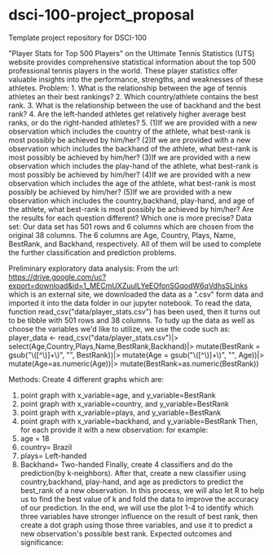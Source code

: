 # dsci-100-project_proposal
Template project repository for DSCI-100


"Player Stats for Top 500 Players" on the Ultimate Tennis Statistics (UTS) website provides comprehensive statistical information about 
the top 500 professional tennis players in the world. These player statistics offer valuable insights into the performance, strengths, 
and weaknesses of these athletes. 
Problem: 1. What is the relationship between the age of tennis athletes an their best rankings? 
         2. Which country/athlete contains the best rank. 
         3. What is the relationship between the use of backhand and the best rank?
         4. Are the left-handed athletes get relatively higher average best ranks, or do the right-handed athletes?
         5. (1)If we are provided with a new observation which includes the country of the athlete, what best-rank is most possibly be achieved by him/her?
            (2)If we are provided with a new observation which includes the backhand of the athlete, what best-rank is most possibly be achieved by him/her?
            (3)If we are provided with a new observation which includes the play-hand of the athlete, what best-rank is most possibly be achieved by him/her?
            (4)If we are provided with a new observation which includes the age of the athlete, what best-rank is most possibly be achieved by him/her?
            (5)If we are provided with a new observation which includes the country,backhand, play-hand, and age of the athlete, what best-rank is most possibly be achieved by him/her?
            Are the results for each question different? Which one is more precise?
Data set: Our data set has 501 rows and 6 columns which are chosen from the original 38 columns. The 6 columns are Age, 
Country, Plays, Name, BestRank, and Backhand, respectively. All of them will be used to complete the further classification and 
prediction problems.

Preliminary exploratory data analysis:
From the url: https://drive.google.com/uc?export=download&id=1_MECmUXZuuILYeEOfonSGqodW6qVdhsSLinks which is an external site, we downloaded the
data as a ".csv" form data and imported it into the data folder in our jupyter notebook. To read the data, function read_csv("data/player_stats.csv")
has been used, then it turns out to be tibble with 501 rows and 38 columns. To tudy up the data as well as choose the variables we'd like to utilize,
we use the code such as: 
player_data <- read_csv("data/player_stats.csv")|>
                select(Age,Country,Plays,Name,BestRank,Backhand)|>
                mutate(BestRank = gsub("\\([^\\)]+\\)", "", BestRank))|>
                mutate(Age = gsub("\\([^\\)]+\\)", "", Age))|>
                mutate(Age=as.numeric(Age))|>
                mutate(BestRank=as.numeric(BestRank))


Methods:
Create 4 different graphs which are:
1. point graph with x_variable=age, and y_variable=BestRank 
2. point graph with x_variable=country, and y_variable=BestRank
3. point graph with x_variable=plays, and y_variable=BestRank
4. point graph with x_variable=backhand, and y_variable=BestRank
Then, for each provide it with a new observation:
for example:
1. age = 18
2. country= Brazil
3. plays= Left-handed
4. Backhand= Two-handed
Finally, create 4 classifiers and do the prediction(by k-neighbors).
After that, create a new classifier using country,backhand, play-hand, and age as predictors to predict the best_rank of a new observation.
In this process, we will also let R to help us to find the best value of k and fold the data to improve the accuracy of our prediction.
In the end, we will use the plot 1-4 to identify which three variables have stronger influence on the result of best rank, then create a dot graph 
using those three variables, and use it to predict a new observation's possible best rank.
Expected outcomes and significance:
